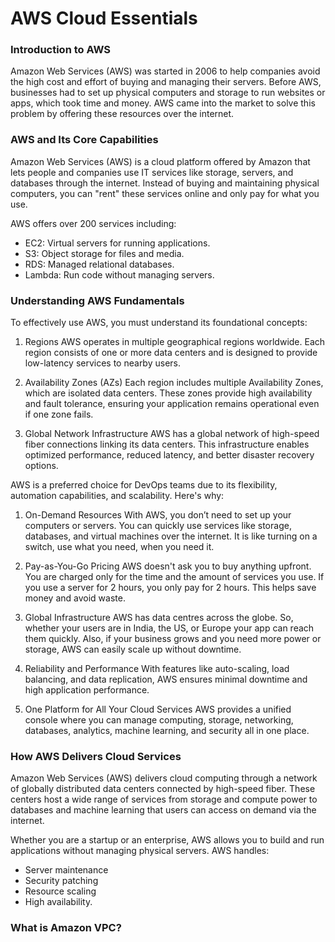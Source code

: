 # AWS Cloud Essentials

### Introduction to AWS
Amazon Web Services (AWS) was started in 2006 to help companies avoid the high cost and effort of buying and managing their servers. Before AWS, businesses had to set up physical computers and storage to run websites or apps, which took time and money. AWS came into the market to solve this problem by offering these resources over the internet.


### AWS and Its Core Capabilities
Amazon Web Services (AWS) is a cloud platform offered by Amazon that lets people and companies use IT services like storage, servers, and databases through the internet. Instead of buying and maintaining physical computers, you can "rent" these services online and only pay for what you use.

AWS offers over 200 services including:

- EC2: Virtual servers for running applications.
- S3: Object storage for files and media.
- RDS: Managed relational databases.
- Lambda: Run code without managing servers.

### Understanding AWS Fundamentals

To effectively use AWS, you must understand its foundational concepts:
1. Regions
AWS operates in multiple geographical regions worldwide. Each region consists of one or more data centers and is designed to provide low-latency services to nearby users.

2. Availability Zones (AZs)
Each region includes multiple Availability Zones, which are isolated data centers. These zones provide high availability and fault tolerance, ensuring your application remains operational even if one zone fails.

3. Global Network Infrastructure
AWS has a global network of high-speed fiber connections linking its data centers. This infrastructure enables optimized performance, reduced latency, and better disaster recovery options.


AWS is a preferred choice for DevOps teams due to its flexibility, automation capabilities, and scalability. Here's why:

1. On-Demand Resources
With AWS, you don’t need to set up your computers or servers. You can quickly use services like storage, databases, and virtual machines over the internet. It is like turning on a switch, use what you need, when you need it.

2. Pay-as-You-Go Pricing
AWS doesn't ask you to buy anything upfront. You are charged only for the time and the amount of services you use. If you use a server for 2 hours, you only pay for 2 hours. This helps save money and avoid waste.

3. Global Infrastructure
AWS has data centres across the globe. So, whether your users are in India, the US, or Europe your app can reach them quickly. Also, if your business grows and you need more power or storage, AWS can easily scale up without downtime.

4. Reliability and Performance
With features like auto-scaling, load balancing, and data replication, AWS ensures minimal downtime and high application performance.

5. One Platform for All Your Cloud Services
AWS provides a unified console where you can manage computing, storage, networking, databases, analytics, machine learning, and security all in one place.

### How AWS Delivers Cloud Services
Amazon Web Services (AWS) delivers cloud computing through a network of globally distributed data centers connected by high-speed fiber. These centers host a wide range of services from storage and compute power to databases and machine learning that users can access on demand via the internet.

Whether you are a startup or an enterprise, AWS allows you to build and run applications without managing physical servers. AWS handles:

- Server maintenance
- Security patching
- Resource scaling
- High availability.

### What is Amazon VPC?



